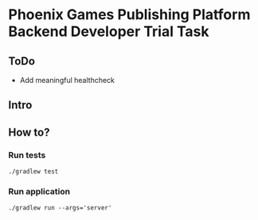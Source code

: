 # Phoenix Games Publishing Platform Backend Developer Trial Task

## ToDo

- Add meaningful healthcheck

## Intro

## How to?

### Run tests

```shell
./gradlew test
```

### Run application

```shell
./gradlew run --args='server'
```